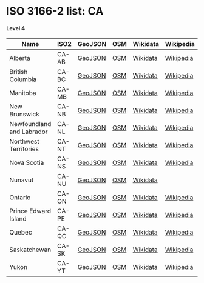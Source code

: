# ISO 3166-2 list: CA


#### Level 4
Name | ISO2 | GeoJSON | OSM | Wikidata | Wikipedia | population 
--- | --- | --- | --- | --- | --- | --: 
Alberta | CA-AB | [GeoJSON](../../export/geojson/q7/iso2/CA/CA-AB.geojson) | [OSM](https://www.openstreetmap.org/relation/391186) | [Wikidata](https://www.wikidata.org/wiki/Q1951) | [Wikipedia](http://en.wikipedia.org/wiki/en%3AAlberta) | 4,306,039
British Columbia | CA-BC | [GeoJSON](../../export/geojson/q7/iso2/CA/CA-BC.geojson) | [OSM](https://www.openstreetmap.org/relation/390867) | [Wikidata](https://www.wikidata.org/wiki/Q1974) | [Wikipedia](http://en.wikipedia.org/wiki/en%3ABritish%20Columbia) | 4,841,078
Manitoba | CA-MB | [GeoJSON](../../export/geojson/q7/iso2/CA/CA-MB.geojson) | [OSM](https://www.openstreetmap.org/relation/390841) | [Wikidata](https://www.wikidata.org/wiki/Q1948) | [Wikipedia](http://en.wikipedia.org/wiki/en%3AManitoba) | 1,343,371
New Brunswick | CA-NB | [GeoJSON](../../export/geojson/q7/iso2/CA/CA-NB.geojson) | [OSM](https://www.openstreetmap.org/relation/68942) | [Wikidata](https://www.wikidata.org/wiki/Q1965) | [Wikipedia](http://en.wikipedia.org/wiki/en%3ANew%20Brunswick) | 760,868
Newfoundland and Labrador | CA-NL | [GeoJSON](../../export/geojson/q7/iso2/CA/CA-NL.geojson) | [OSM](https://www.openstreetmap.org/relation/391196) | [Wikidata](https://www.wikidata.org/wiki/Q2003) | [Wikipedia](http://en.wikipedia.org/wiki/en%3ANewfoundland%20and%20Labrador) | 528,430
Northwest Territories | CA-NT | [GeoJSON](../../export/geojson/q7/iso2/CA/CA-NT.geojson) | [OSM](https://www.openstreetmap.org/relation/391220) | [Wikidata](https://www.wikidata.org/wiki/Q2007) | [Wikipedia](http://en.wikipedia.org/wiki/en%3ANorthwest%20Territories) | 44,718
Nova Scotia | CA-NS | [GeoJSON](../../export/geojson/q7/iso2/CA/CA-NS.geojson) | [OSM](https://www.openstreetmap.org/relation/390558) | [Wikidata](https://www.wikidata.org/wiki/Q1952) | [Wikipedia](http://en.wikipedia.org/wiki/en%3ANova%20Scotia) | 957,600
Nunavut | CA-NU | [GeoJSON](../../export/geojson/q7/iso2/CA/CA-NU.geojson) | [OSM](https://www.openstreetmap.org/relation/390840) | [Wikidata](https://www.wikidata.org/wiki/Q2023) |  | 38,243
Ontario | CA-ON | [GeoJSON](../../export/geojson/q7/iso2/CA/CA-ON.geojson) | [OSM](https://www.openstreetmap.org/relation/68841) | [Wikidata](https://www.wikidata.org/wiki/Q1904) | [Wikipedia](http://en.wikipedia.org/wiki/en%3AOntario) | 14,279,196
Prince Edward Island | CA-PE | [GeoJSON](../../export/geojson/q7/iso2/CA/CA-PE.geojson) | [OSM](https://www.openstreetmap.org/relation/391115) | [Wikidata](https://www.wikidata.org/wiki/Q1979) | [Wikipedia](http://en.wikipedia.org/wiki/en%3APrince%20Edward%20Island) | 152,784
Quebec | CA-QC | [GeoJSON](../../export/geojson/q7/iso2/CA/CA-QC.geojson) | [OSM](https://www.openstreetmap.org/relation/61549) | [Wikidata](https://www.wikidata.org/wiki/Q176) | [Wikipedia](http://en.wikipedia.org/wiki/fr%3AQu%C3%A9bec) | 8,484,965
Saskatchewan | CA-SK | [GeoJSON](../../export/geojson/q7/iso2/CA/CA-SK.geojson) | [OSM](https://www.openstreetmap.org/relation/391178) | [Wikidata](https://www.wikidata.org/wiki/Q1989) | [Wikipedia](http://en.wikipedia.org/wiki/en%3ASaskatchewan) | 1,168,057
Yukon | CA-YT | [GeoJSON](../../export/geojson/q7/iso2/CA/CA-YT.geojson) | [OSM](https://www.openstreetmap.org/relation/391455) | [Wikidata](https://www.wikidata.org/wiki/Q2009) | [Wikipedia](http://en.wikipedia.org/wiki/en%3AYukon) | 38,669

